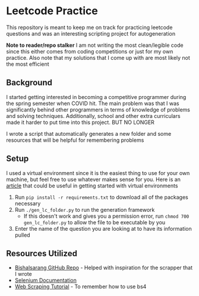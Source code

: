 # Leetcode Practice

This repository is meant to keep me on track for practicing leetcode questions and was an interesting scripting project for autogeneration

**Note to reader/repo stalker** I am not writing the most clean/legible code since this either comes from coding competitions or just for my own practice. Also note that my solutions that I come up with are most likely not the most efficient

## Background

I started getting interested in becoming a competitive programmer during the spring semester when COVID hit. The main problem was that I was significantly behind other programmers in terms of knowledge of problems and solving techniques. Additionally, school and other extra curriculars made it harder to put time into this project. BUT NO LONGER

I wrote a script that automatically generates a new folder and some resources that will be helpful for remembering problems

## Setup

I used a virtual environment since it is the easiest thing to use for your own machine, but feel free to use whatever makes sense for you. Here is an [article](https://www.freecodecamp.org/news/how-to-setup-virtual-environments-in-python/) that could be useful in getting started with virtual environments

1. Run `pip install -r requirements.txt` to download all of the packages necessary
2. Run `./gen_lc_folder.py` to run the generation framework
   * If this doesn't work and gives you a permission error, run `chmod 700 gen_lc_folder.py` to allow the file to be executable by you
3. Enter the name of the question you are looking at to have its information pulled

## Resources Utilized

* [Bishalsarang GitHub Repo](https://github.com/Bishalsarang/Leetcode-Questions-Scraper) - Helped with inspiration for the scrapper that I wrote
* [Selenium Documentation](https://www.selenium.dev/documentation/webdriver/)
* [Web Scraping Tutorial](https://oxylabs.io/blog/python-web-scraping) - To remember how to use bs4